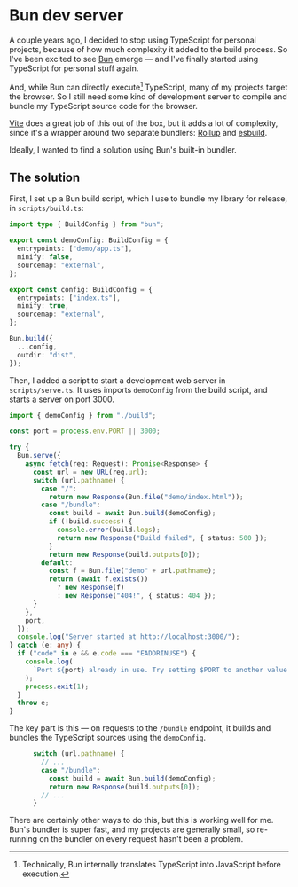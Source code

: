 # Bun dev server

A couple years ago, I decided to stop using TypeScript for personal projects, because of how much complexity it added to the build process. So I've been excited to see [Bun](https://bun.sh/) emerge — and I've finally started using TypeScript for personal stuff again.

And, while Bun can directly execute[^1] TypeScript, many of my projects target the browser. So I still need some kind of development server to compile and bundle my TypeScript source code for the browser.

[^1]: Technically, Bun internally translates TypeScript into JavaScript before execution.

[Vite](https://vitejs.dev/) does a great job of this out of the box, but it adds a lot of complexity, since it's a wrapper around two separate bundlers: [Rollup](https://rollupjs.org/) and [esbuild](https://esbuild.github.io/).

Ideally, I wanted to find a solution using Bun's built-in bundler.

## The solution

First, I set up a Bun build script, which I use to bundle my library for release, in `scripts/build.ts`:

```ts
import type { BuildConfig } from "bun";

export const demoConfig: BuildConfig = {
  entrypoints: ["demo/app.ts"],
  minify: false,
  sourcemap: "external",
};

export const config: BuildConfig = {
  entrypoints: ["index.ts"],
  minify: true,
  sourcemap: "external",
};

Bun.build({
  ...config,
  outdir: "dist",
});
```

Then, I added a script to start a development web server in `scripts/serve.ts`. It uses imports `demoConfig` from the build script, and starts a server on port 3000.

```ts
import { demoConfig } from "./build";

const port = process.env.PORT || 3000;

try {
  Bun.serve({
    async fetch(req: Request): Promise<Response> {
      const url = new URL(req.url);
      switch (url.pathname) {
        case "/":
          return new Response(Bun.file("demo/index.html"));
        case "/bundle":
          const build = await Bun.build(demoConfig);
          if (!build.success) {
            console.error(build.logs);
            return new Response("Build failed", { status: 500 });
          }
          return new Response(build.outputs[0]);
        default:
          const f = Bun.file("demo" + url.pathname);
          return (await f.exists())
            ? new Response(f)
            : new Response("404!", { status: 404 });
      }
    },
    port,
  });
  console.log("Server started at http://localhost:3000/");
} catch (e: any) {
  if ("code" in e && e.code === "EADDRINUSE") {
    console.log(
      `Port ${port} already in use. Try setting $PORT to another value.`,
    );
    process.exit(1);
  }
  throw e;
}
```

The key part is this — on requests to the `/bundle` endpoint, it builds and bundles the TypeScript sources using the `demoConfig`.

```ts
      switch (url.pathname) {
        // ...
        case "/bundle":
          const build = await Bun.build(demoConfig);
          return new Response(build.outputs[0]);
        // ...
      }
```

There are certainly other ways to do this, but this is working well for me. Bun's bundler is super fast, and my projects are generally small, so re-running on the bundler on every request hasn't been a problem.
